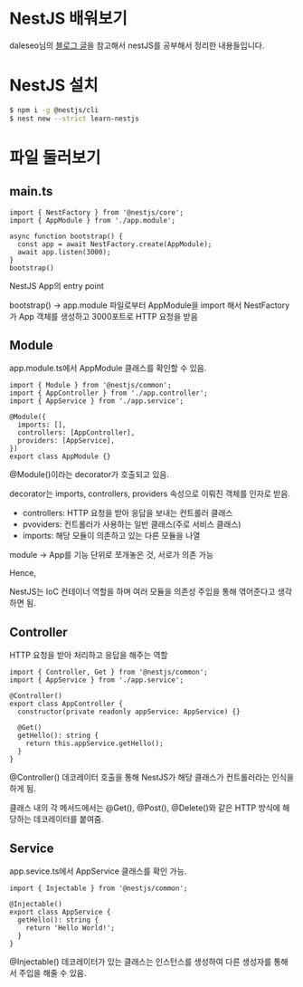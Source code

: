 # NestJS 배워보기

daleseo님의 [블로그 글](https://www.daleseo.com/nestjs/)을 참고해서 nestJS를 공부해서 정리한 내용들입니다.



# NestJS 설치

```bash
$ npm i -g @nestjs/cli
$ nest new --strict learn-nestjs
```

# 파일 둘러보기

## main.ts

```tsx
import { NestFactory } from '@nestjs/core';
import { AppModule } from './app.module';

async function bootstrap() {
  const app = await NestFactory.create(AppModule);
  await app.listen(3000);
}
bootstrap()
```

NestJS App의 entry point

bootstrap() → app.module  파일로부터 AppModule을 import 해서 NestFactory가 App 객체를 생성하고 3000포트로 HTTP 요청을 받음

## Module

app.module.ts에서 AppModule 클래스를 확인할 수 있음.

```tsx
import { Module } from '@nestjs/common';
import { AppController } from './app.controller';
import { AppService } from './app.service';

@Module({
  imports: [],
  controllers: [AppController],
  providers: [AppService],
})
export class AppModule {}
```

@Module()이라는 decorator가 호출되고 있음. 

decorator는 imports, controllers, providers 속성으로 이뤄진 객체를 인자로 받음.

- controllers: HTTP 요청을 받아 응답을 보내는 컨트롤러 클래스
- pvoviders: 컨트롤러가 사용하는 일반 클래스(주로 서비스 클래스)
- imports: 해당 모듈이 의존하고 있는 다른 모듈을 나열

module → App를 기능 단위로 쪼개놓은 것, 서로가 의존 가능

Hence,

NestJS는 IoC 컨테이너 역할을 하며 여러 모듈을 의존성 주입을 통해 엮어준다고 생각하면 됨.

## Controller

HTTP 요청을 받아 처리하고 응답을 해주는 역할

```tsx
import { Controller, Get } from '@nestjs/common';
import { AppService } from './app.service';

@Controller()
export class AppController {
  constructor(private readonly appService: AppService) {}

  @Get()
  getHello(): string {
    return this.appService.getHello();
  }
}
```

@Controller() 데코레이터 호출을 통해 NestJS가 해당 클래스가 컨트롤러라는 인식을 하게 됨.

클래스 내의 각 메서드에서는 @Get(), @Post(), @Delete()와 같은 HTTP 방식에 해당하는 데코레이터를 붙여줌.

## Service

app.sevice.ts에서 AppService 클래스를 확인 가능.

```tsx
import { Injectable } from '@nestjs/common';

@Injectable()
export class AppService {
  getHello(): string {
    return 'Hello World!';
  }
}
```

@Injectable() 데코레이터가 있는 클래스는 인스턴스를 생성하여 다른 생성자를 통해서 주입을 해줄 수 있음.